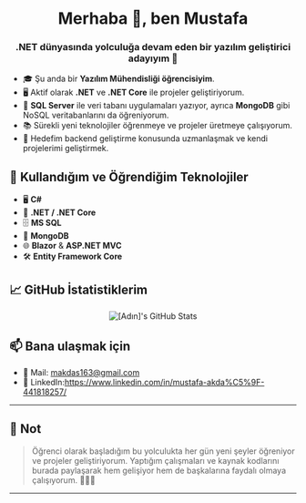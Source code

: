 <h1 align="center">Merhaba 👋, ben Mustafa</h1>
<h3 align="center">.NET dünyasında yolculuğa devam eden bir yazılım geliştirici adayıyım 🚀</h3>

- 🎓 Şu anda bir **Yazılım Mühendisliği öğrencisiyim**.
- 🖥️ Aktif olarak **.NET** ve **.NET Core** ile projeler geliştiriyorum.
- 💾 **SQL Server** ile veri tabanı uygulamaları yazıyor, ayrıca **MongoDB** gibi NoSQL veritabanlarını da öğreniyorum.
- 📚 Sürekli yeni teknolojiler öğrenmeye ve projeler üretmeye çalışıyorum.
- 🎯 Hedefim backend geliştirme konusunda uzmanlaşmak ve kendi projelerimi geliştirmek.

## 🚀 Kullandığım ve Öğrendiğim Teknolojiler

- 🖥️ **C#**
- 🔧 **.NET / .NET Core**
- 🗄️ **MS SQL**
- 🌿 **MongoDB**
- 🌐 **Blazor** & **ASP.NET MVC**
- 🛠️ **Entity Framework Core**

## 📈 GitHub İstatistiklerim

<p align="center">
  <img src="https://github-readme-stats.vercel.app/api?username=makdass1&show_icons=true&theme=radical" alt="[Adın]'s GitHub Stats" />
</p>

## 📫 Bana ulaşmak için

- 📧 Mail: makdas163@gmail.com
- 💼 LinkedIn:https://www.linkedin.com/in/mustafa-akda%C5%9F-441818257/

---

## 📌 Not

> Öğrenci olarak başladığım bu yolculukta her gün yeni şeyler öğreniyor ve projeler geliştiriyorum. Yaptığım çalışmaları ve kaynak kodlarını burada paylaşarak hem gelişiyor hem de başkalarına faydalı olmaya çalışıyorum. 👨‍💻✨

---


